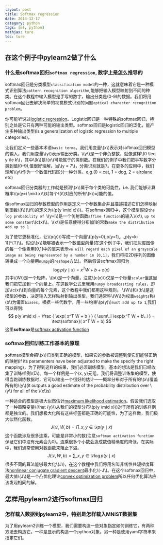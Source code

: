 ```yaml
---
layout: post
title: Softmax regression
date: 2014-12-17
category: python
tags: [ml, python]
mathjax: ture
toc: ture
---
```

<script type="text/javascript" src="http://cdn.mathjax.org/mathjax/latest/MathJax.js?config=default"></script>
## 在这个例子中pylearn2做了什么
### 什么是softmax回归`softmax regression`, 数学上是怎么推导的
softmax回归是分类模型`classification model`的一种，这就意味着它是一种模式识别算法`pattern recognition algorithm`,<!--more-->能够把输入模型映射到不同的种类。在这个教程中输入模型是手写的数字，输出分类是(0-9)的数据。我们将用softmax回归去解决简单的视觉模式识别的问题`optical character recognition problem`。

你可能听说过[logistic regression](http://en.wikipedia.org/wiki/Logistic_regression)。Logistic回归是一种特殊的softmax回归，特别之处是它只有两种可能的输出类型。softmax回归是logistic回归的泛化，能产生多种输出类型(is a generalization of logistic regression to multiple categories)。

让我们定义一些基本术语`basic terms`。我们用变量\\(x\\)表示对softmax回归模型的输入，我们用变量\\(y\\)表示输出分类。\\(y\\)是一个非负整数，就像这样\\(0 \leq y \le k\\)，其中\\(k\\)是\\(x\\)可能属于的类别数。在我们的例子中我们把手写数字分类到值(0-9),值很好理解，当\\(y = 7\\)，分类识别就是7。在更多的应用中，我们理解\\(y\\)作为一个数值代码区分一种分类。e.g.(0 = cat, 1 = dog, 2 = airplane etc)

softmax回归分类器的工作就是预测\\(x\\)属于每个类的可能性，i.e. 我们能够计算概率\\(p(y=i \mid x)\\)对每个\\(i\\)对应的所有\\(k\\)可能的值。

像softmax回归的参数模型的作用是定义一个参数集合并且描述描述它们怎样映射到函数\\(f\\)(\\(f\\)的定义为\\(p(y \mid x)\\))。在softmax回归中，这个模型假设`the log probability of `\\(y=i\\)是一个仿射函数`affine function`的输入\\(x\\), `up to some constant`\\(c(x)\\)。\\(x\\)是任意使得分布加1的常数`make the distribution add up to 1`

为了使它更标准化，让\\(p(y)\\)写成一个向量\\([p(y=0),p(y=1),...,p(y=k-1)]^{T}\\)。假设\\(x\\)能够被表示一个数值型向量(在这个例子中，我们把灰度图像的每一个像素用[0,1]中的值来表示`we will regard each pixel of an grayscale image as being represented by a number in [0,1]`，我们将把2D序列的图像转换成一个向量用`numpy`的`reshape`方法)。然后假设softmax回归为
$$\log  p(y \mid x) = x^T W + b + c(x)$$
其中\\(W\\)是一个矩阵，\\(b\\)是一个向量，注意\\(c(x)\\)仅是一个标量`scalar`但这里我们把它加到一个向量上。在这数学公式里我用`numpy broadcasting rules`，即加\\(c(x)\\)到向量的每个元素，这个教程中我们都用这种规则。
\\(W\\)和\\(b\\)是这模型的参数，决定输入怎样映射到输出类型，我们通常称\\(W\\)为权重`weights`称\\(b\\)为偏置`biases`。根据一些代数学，用一些约束\\(p(y)\\)`must add up to 1`,我们可以得到:
$$ p(y \mid x) = \frac { \exp( x^T W + b ) } { \sum\_i \exp(x^T W + b\_i } = \text{softmax}( x^T W + b) $$
这里**softmax**是[softmax activation function](http://en.wikipedia.org/wiki/Softmax_function)

### softmax回归训练工作基本的原理
softmax模型会把\\(x\\)归类到正确的模型，如果它的参数被调整到使它们能够正确的映射(if its paramenters have been adjusted to make the specify the right mapping)，为了得到这样的结果，我们必须训练模型。基本的想法是我们已经收集了训练样例\\(D\\)。每一个样例是一个(x, y)元组。我们将调整训练集的模型，使得当跑训练数据时，它可以输出一个很好的估计——概率分布对于所有的\\(x\\)覆盖所有的\\(y\\)(it outputs a good estimate of the probability distribution over \\(y\\) for all of the \\(x\\)s)

一种适合的模型是极大似然估计[maximum likelihood estimation](http://en.wikipedia.org/wiki/Maximum_likelihood)。假设我们选取了一种策略变量\\(\hat {y}\\)从我们的模型分布\\(p(y \mid x)\\)对于所有的训练样例都是独立的。我们想极大化所有这些标签都是正确的可能性，为了这样做，我们极大似然化函数。
$$ J(\mathcal{D}, W, b) = \Pi\_{x,y \in \mathcal{D} } p(y \mid x ) $$
这个函数涉及很多连乘，可能是非常小的数(注意`softmax activation function`保证它们中没有元素会为0)。连乘很多个小数会造成数值精确度的降低，在实际中，我们通常使用对数函数来阻止下溢。
$$ J( \mathcal{D}, W, b) = \sum\_{x,y \in \mathcal{D} } \log p(y \mid x ) $$
很多不同的算法能够最大化\\(J\\)，在这个教程中我们将用名叫非线性共轭梯度算法[nonlinear conjugate gradient descent](http://en.wikipedia.org/wiki/Nonlinear_conjugate_gradient_method)最小化\\(-J\\)。在这个softmax回归中，最大值\\(J\\)是一个凸优化理论[convex optimization problem](http://en.wikipedia.org/wiki/Convex_optimization)所以任何优化算法应该发现相同的解。

## 怎样用pylearn2进行softmax回归
### 怎样载入数据到pylearn2中，特别是怎样载入MNIST数据集
为了用pylearn2训练一个模型，我们需要构造一些对象指定如何训练它，有两种方法去构造它。一种是显示的构造一个python对象，另一种是使用yaml字符串来指定它们。



